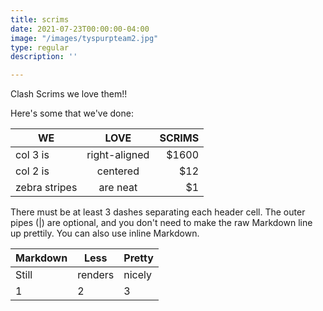 ```yaml
---
title: scrims
date: 2021-07-23T00:00:00-04:00
image: "/images/tyspurpteam2.jpg"
type: regular
description: ''

---
```

Clash Scrims we love them!!

Here's some that we've done:



| WE | LOVE | SCRIMS |
| --- | :---: | ---: |
| col 3 is | right-aligned | $1600 |
| col 2 is | centered | $12 |
| zebra stripes | are neat | $1 |

There must be at least 3 dashes separating each header cell.
The outer pipes (|) are optional, and you don't need to make the
raw Markdown line up prettily. You can also use inline Markdown.

| Markdown | Less | Pretty |
| --- | --- | --- |
| Still | renders | nicely |
| 1 | 2 | 3 |